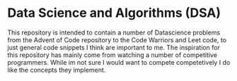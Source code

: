 # Data Science and Algorithms (DSA)

This repository is intended to contain a number of Datascience problems from the Advent of Code repository to the Code Warriors and Leet code, to just general code snippets I think are important to me. The inspiration for this repository has mainly come from watching a number of competitive programmers. While im not sure I would want to compete competetively I do like the concepts they implement.